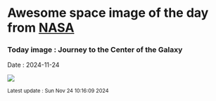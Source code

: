 
# Awesome space image of the day from [NASA](https://api.nasa.gov/)

### Today image : Journey to the Center of the Galaxy
Date : 2024-11-24

![](https://www.youtube.com/embed/FNHexFdacK0?rel=0)

<small>Latest update : Sun Nov 24 10:16:09 2024</small>
        
